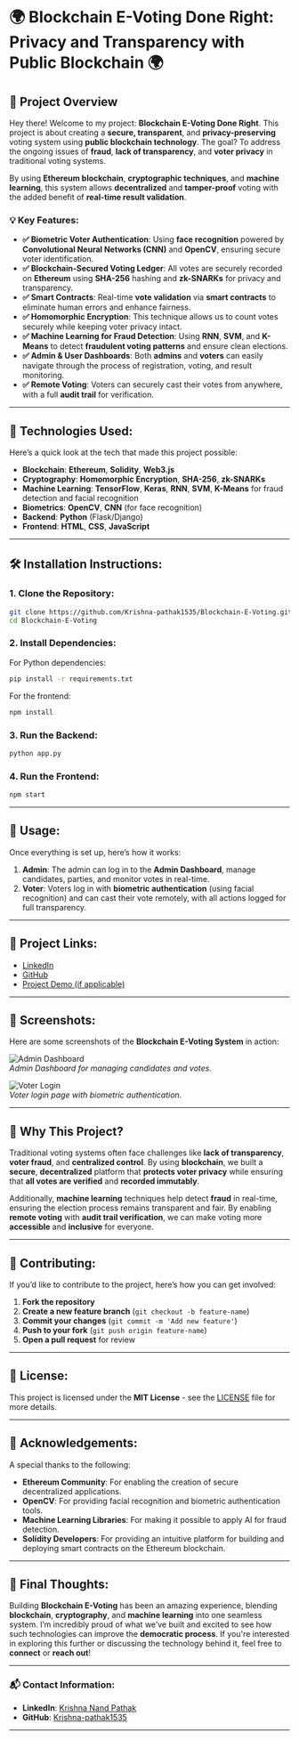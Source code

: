 # 🌍 Blockchain E-Voting Done Right: Privacy and Transparency with Public Blockchain 🌍

## 🚀 **Project Overview**

Hey there! Welcome to my project: **Blockchain E-Voting Done Right**. This project is about creating a **secure, transparent**, and **privacy-preserving** voting system using **public blockchain technology**. The goal? To address the ongoing issues of **fraud**, **lack of transparency**, and **voter privacy** in traditional voting systems. 

By using **Ethereum blockchain**, **cryptographic techniques**, and **machine learning**, this system allows **decentralized** and **tamper-proof** voting with the added benefit of **real-time result validation**. 

### 💡 **Key Features**:
- **✅ Biometric Voter Authentication**: Using **face recognition** powered by **Convolutional Neural Networks (CNN)** and **OpenCV**, ensuring secure voter identification.
- **✅ Blockchain-Secured Voting Ledger**: All votes are securely recorded on **Ethereum** using **SHA-256** hashing and **zk-SNARKs** for privacy and transparency.
- **✅ Smart Contracts**: Real-time **vote validation** via **smart contracts** to eliminate human errors and enhance fairness.
- **✅ Homomorphic Encryption**: This technique allows us to count votes securely while keeping voter privacy intact.
- **✅ Machine Learning for Fraud Detection**: Using **RNN**, **SVM**, and **K-Means** to detect **fraudulent voting patterns** and ensure clean elections.
- **✅ Admin & User Dashboards**: Both **admins** and **voters** can easily navigate through the process of registration, voting, and result monitoring.
- **✅ Remote Voting**: Voters can securely cast their votes from anywhere, with a full **audit trail** for verification.

---

## 🔧 **Technologies Used**:
Here’s a quick look at the tech that made this project possible:

- **Blockchain**: **Ethereum**, **Solidity**, **Web3.js**
- **Cryptography**: **Homomorphic Encryption**, **SHA-256**, **zk-SNARKs**
- **Machine Learning**: **TensorFlow**, **Keras**, **RNN**, **SVM**, **K-Means** for fraud detection and facial recognition
- **Biometrics**: **OpenCV**, **CNN** (for face recognition)
- **Backend**: **Python** (Flask/Django)
- **Frontend**: **HTML**, **CSS**, **JavaScript**

---

## 🛠️ **Installation Instructions**:

### **1. Clone the Repository**:
```bash
git clone https://github.com/Krishna-pathak1535/Blockchain-E-Voting.git
cd Blockchain-E-Voting
```

### **2. Install Dependencies**:
For Python dependencies:
```bash
pip install -r requirements.txt
```

For the frontend:
```bash
npm install
```

### **3. Run the Backend**:
```bash
python app.py
```

### **4. Run the Frontend**:
```bash
npm start
```

---

## 🚀 **Usage**:

Once everything is set up, here’s how it works:

1. **Admin**: The admin can log in to the **Admin Dashboard**, manage candidates, parties, and monitor votes in real-time.
2. **Voter**: Voters log in with **biometric authentication** (using facial recognition) and can cast their vote remotely, with all actions logged for full transparency.

---

## 🔗 **Project Links**:

- [LinkedIn](https://www.linkedin.com/in/krishnanand-pathak/)  
- [GitHub](https://github.com/Krishna-pathak1535)  
- [Project Demo (if applicable)](https://github.com/Krishna-pathak1535/Blockchain-E-Voting)

---

## 📸 **Screenshots**:

Here are some screenshots of the **Blockchain E-Voting System** in action:

![Admin Dashboard](https://img.shields.io/badge/Admin%20Dashboard-blue?style=for-the-badge&logo=ethereum&logoColor=white)  
*Admin Dashboard for managing candidates and votes.*

![Voter Login](https://img.shields.io/badge/Voter%20Login-green?style=for-the-badge&logo=ethereum&logoColor=white)  
*Voter login page with biometric authentication.*

---

## 🎯 **Why This Project?**

Traditional voting systems often face challenges like **lack of transparency**, **voter fraud**, and **centralized control**. By using **blockchain**, we built a **secure**, **decentralized** platform that **protects voter privacy** while ensuring that **all votes are verified** and **recorded immutably**. 

Additionally, **machine learning** techniques help detect **fraud** in real-time, ensuring the election process remains transparent and fair. By enabling **remote voting** with **audit trail verification**, we can make voting more **accessible** and **inclusive** for everyone.

---

## 🤝 **Contributing**:

If you’d like to contribute to the project, here’s how you can get involved:
1. **Fork the repository**
2. **Create a new feature branch** (`git checkout -b feature-name`)
3. **Commit your changes** (`git commit -m 'Add new feature'`)
4. **Push to your fork** (`git push origin feature-name`)
5. **Open a pull request** for review

---

## 📜 **License**:

This project is licensed under the **MIT License** - see the [LICENSE](LICENSE) file for more details.

---

## 🙏 **Acknowledgements**:

A special thanks to the following:
- **Ethereum Community**: For enabling the creation of secure decentralized applications.
- **OpenCV**: For providing facial recognition and biometric authentication tools.
- **Machine Learning Libraries**: For making it possible to apply AI for fraud detection.
- **Solidity Developers**: For providing an intuitive platform for building and deploying smart contracts on the Ethereum blockchain.

---

## 🌟 **Final Thoughts**:

Building **Blockchain E-Voting** has been an amazing experience, blending **blockchain**, **cryptography**, and **machine learning** into one seamless system. I’m incredibly proud of what we’ve built and excited to see how such technologies can improve the **democratic process**. If you're interested in exploring this further or discussing the technology behind it, feel free to **connect** or **reach out**!

---

### **📬 Contact Information**:
- **LinkedIn**: [Krishna Nand Pathak](https://www.linkedin.com/in/krishnanand-pathak/)
- **GitHub**: [Krishna-pathak1535](https://github.com/Krishna-pathak1535)

---
